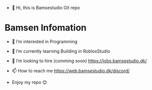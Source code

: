 - 👋 Hi, this is Bamsestudio Git repo

# Bamsen Infomation
- 👀 I’m interested in Programming 
- 🌱 I’m currently learning Building in RobloxStudio
- 💞️ I’m looking to hire (comming soon) https://jobs.bamsestudio.dk/
- 📫 How to reach me https://web.bamsestudio.dk/discord/

- Enjoy my repo 😊
